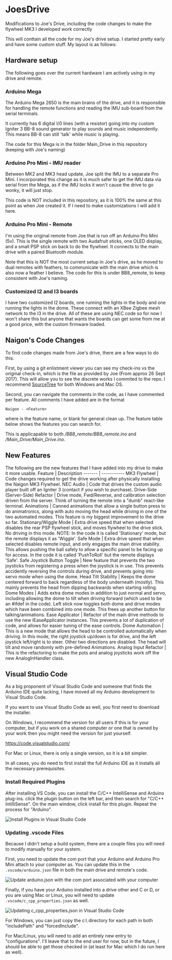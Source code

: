 # JoesDrive
Modifications to Joe's Drive, including the code changes to make the flywheel MK3 I developed work correctly

This will conttain all the code for my Joe's drive setup. I started pretty early and have some custom stuff. My layout is as follows:

## Hardware setup
The following goes over the current hardware I am actively using in my drive and remote.

### Arduino Mega
The Arduino Mega 2650 is the main brains of the drive, and it is responsible for handling the remote functions and reading the IMU sub-board from the serial terminals.

It currently has 6 digital I/0 lines (with a resistor) going into my custom Igniter 3 BB-8 sound generator to play sounds and music independently. This means BB-8 can still 'talk' while music is playing.

The code for this Mega is in the folder Main_Drive in this repository (keeping with Joe's naming)

### Arduino Pro Mini - IMU reader
Between MK2 and MK3 head update, Joe split the IMU to a separate Pro Mini. I incorporated this change as it is much safer to get the IMU data via serial from the Mega, as if the IMU locks it won't cause the drive to go wonky, it will just stop.

This code is NOT included in this repository, as it is 100% the same at this point as when Joe created it. If I need to make customizations I will add it here.

### Arduino Pro Mini - Remote
I'm using the original remote from Joe that is run off an Arduino Pro Mini (5v). This is the single remote with two Audafruit sticks, one OLED display, and a small PSP stick on back to do the flywheel. It connects to the main drive with a paired Bluetooth module.

Note that this is NOT the most current setup in Joe's drive, as he moved to dual remotes with feathers, to communicate with the main drive which is also now a feather I believe.
The code for this is under BB8_remote, to keep consistent with Joe's naming.

### Customized I2 and I3 boards
I have two customized I2 boards, one running the lights in the body and one running the lights in the dome. These connect with an XBee Zigbee mesh network to the I3 in the drive. All of these are using NEC code so for now I won't share this but anyone that wants the boards can get some from me at a good price, with the custom firmware loaded.

## Naigon's Code Changes
To find code changes made from Joe's drive, there are a few ways to do this.

First, by using a git enlistment viewer you can see my check-ins vs the original check-in, which is the file as provided by Joe (From approx 26 Sept 2017). This will allow you to see the discrete works I commited to the repo. I recommend [SourceTree](https://www.sourcetreeapp.com/) for both Windows and Mac OS.

Second, you can navigate the comments in the code, as I have commented per feature. All comments I have added are in the format

`Naigon - <Feature>`

where <Feature> is the feature name, or blank for general clean up. The feature table below shows the features you can search for.

This is applicapable to both */BB8_remote/BB8_remote.ino* and */Main_Drive/Main_Drive.ino*.

## New Features
The following are the new features that I have added into my drive to make it more usable.
Feature | Description
------- | -----------
MK3 Flywheel | Code changes required to get the drive working after physically installing the Naigon MK3 Flywheel.
NEC Audio | Code that drives the custom audio player built off an Igniter 3 (contact if you wish to purchase).
Drive-Side (Server-Side) Refactor | Drive mode, Fwd/Reverse, and calibration selection driven from the server. Think of turning the remote into a "dumb" react-like terminal.
Animations | Canned animations that allow a single button press to do animatronics, along with auto moving the head while driving in one of the two automated modes. This feature is my biggest improvement to the drive so far.
Stationary/Wiggle Mode | Extra drive speed that when selected disables the rear PSP flywheel stick, and moves flywheel to the drive stick. No driving in this mode. NOTE: In the code it is called 'Stationary' mode, but the remote displays it as 'Wiggle'.
Safe Mode | Extra drive speed that when selected disables remote input, and only engages the main drive stability. This allows pushing the ball safely to allow a specific panel to be facing up for access. In the code it is called 'PushToRoll' but the remote displays 'Safe'.
Safe Joystick Button Toggle | New feature that prevents the two joysticks from registering a press when the joystick is in use. This prevents accidently reversing the controls during drive, and prevents going into servo mode when using the dome.
Head Tilt Stability | Keeps the dome centered forward to back regardless of the body underneath (mostly). This mainly prevents the head from dipping backwards when starting rolling.
Dome Modes | Adds extra dome modes in addition to just normal and servo, including allowing the dome to tilt when driving forward (which used to be an #ifdef in the code). Left stick now toggles both dome and drive modes which have been combined into one mode. This frees up another button for talking/animations.
Ease Applicator | Refactor of the main drive methods to use the new IEaseApplicator instances. This prevents a lot of duplication of code, and allows for easier tuning of the ease controls.
Dome Automation | This is a new mode that allows the head to be controlled automatically when driving. In this mode, the right joystick up/down is for drive, and the left joystick left/right is to steer. Other two directions are disabled. The head will tilt and move randomly with pre-defined Animations.
Analog Input Refactor | This is the refactoring to make the pots and analog joysticks work off the new AnalogInHandler class.

## Visual Studio Code
As a big proponent of Visual Studio Code and someone that finds the Arduino IDE quite lacking, I have moved all my Arduino development to Visual Studio Code.

If you want to use Visual Studio Code as well, you first need to download the installer.

On Windows, I recommend the version for all users if this is for your computer, but if you work on a shared computer or one that is owned by your work then you might need the version for just yourself.

https://code.visualstudio.com/

For Mac or Linux, there is only a single version, so it is a bit simpler.

In all cases, you do need to first install the full Arduino IDE as it installs all the necessary prerequisites.

### Install Required Plugins
After installing VS Code, you can install the C/C++ IntelliSense and Arduino plug-ins. click the plugin button on the left bar, and then search for "C/C++ IntilliSense". On the main window, click install for this plugin. Repeat the process for "Arduino".

![Install Plugins in Visual Studio Code](VisualStudioCode/InstallPlugins.png)

### Updating .vscode Files
Because I didn't setup a build system, there are a couple files you will need to modify manually for your system.

First, you need to update the com port that your Arduino and Arduino Pro Mini attach to your computer as. You can update this in the `.vscode/arduino.json` file in both the main drive and remote's code.

![Update arduino.json with the com port associated with your computer](VisualStudioCode/UpdateCom.png)

Finally, if you have your Arduino installed into a drive other and C or D, or you are using Mac or Linux, you will need to update `.vscode/c_cpp_properties.json` as well.

![Updating c_cpp_properties.json in Visual Studio Code](VisualStudioCode/CCPPProperties.png)

For Windows, you can just copy the c:\ directory for each path in both "includePath" and "forcedInclude".

For Mac/Linux, you will need to add an entirely new entry to "configurations". I'll leave that to the end user for now, but in the future, I should be able to get those checked in (at least for Mac which I do run here as well).


